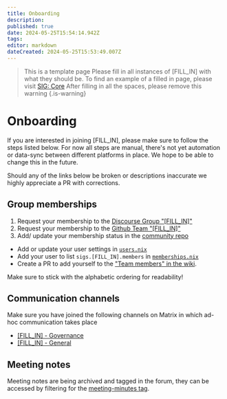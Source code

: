 ```yaml
---
title: Onboarding
description: 
published: true
date: 2024-05-25T15:54:14.942Z
tags: 
editor: markdown
dateCreated: 2024-05-25T15:53:49.007Z
---
```


> This is a template page
> Please fill in all instances of [FILL_IN] with what they should be.
> To find an example of a filled in page, please visit [SIG: Core](/community/core/onboarding)
> After filling in all the spaces, please remove this warning
{.is-warning}
# Onboarding

If you are interested in joining [FILL_IN], please make sure to follow the steps listed below. For now all steps are manual, there's not yet automation or data-sync between different platforms in place. We hope to be able to change this in the future.

Should any of the links below be broken or descriptions inaccurate we highly appreciate a PR with corrections.

## Group memberships
1) Request your membership to the [Discourse Group "[FILL_IN]"](https://forum.aux.computer/g/[FILL_IN]/)
2) Request your membership to the [Github Team "[FILL_IN]"](https://github.com/orgs/auxolotl/teams/[FILL_IN])
3) Add/ update your membership status in the [community repo](https://github.com/auxolotl/community)
  - Add or update your user settings in [`users.nix`](https://github.com/auxolotl/community/blob/main/users.nix)
  - Add your user to list `sigs.[FILL_IN].members` in [`memberships.nix`](https://github.com/auxolotl/community/blob/main/memberships.nix)
  - Create a PR to add yourself to the ["Team members" in the wiki]([FILL_IN]).

  Make sure to stick with the alphabetic ordering for readability!

## Communication channels
Make sure you have joined the following channels on Matrix in which ad-hoc communication takes place
- [[FILL_IN] - Governance](https://matrix.to/#/#[FILL_IN]-GOV:auxolotl.org)
- [[FILL_IN] - General](https://matrix.to/#/#[FILL_IN]-GEN:auxolotl.org)

## Meeting notes
Meeting notes are being archived and tagged in the forum, they can be accessed by filtering for the [meeting-minutes tag]([FILL_IN]).
